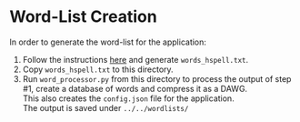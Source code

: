 # Word-List Creation

In order to generate the word-list for the application:

 1. Follow the instructions [here](https://github.com/Dvd848/Crossword-Solver/tree/main/utils/words) and generate `words_hspell.txt`.
 2. Copy `words_hspell.txt` to this directory.
 3. Run `word_processor.py` from this directory to process the output of step #1, create a database of words and compress it as a DAWG.  
    This also creates the `config.json` file for the application.  
    The output is saved under `../../wordlists/`

